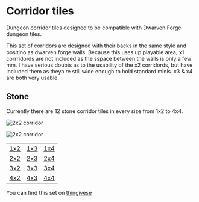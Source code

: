Corridor tiles
===========

Dungeon corridor tiles designed to be compatible with Dwarven Forge dungeon tiles.

This set of corridors are designed with their backs in the same style and positino as dwarven forge walls.  Because this uses up playable area, x1 corrridords are not included as the sspace between the walls is only a few mm.  I have serious doubts as to the usability of the x2 corridords, but have included them as theya re still wide enough to hold standard minis.  x3 & x4 are both very usable.

Stone
-----

Currently there are 12 stone corridor tiles in every size from 1x2 to 4x4.

![2x2 corridor](IMG_5852.JPG)

![2x2 corridor](IMG_5853.JPG)

<table>
<tr><td><a href="corridor_1x2.stl">1x2</a></td><td><a href="corridor_1x3.stl">1x3</a></td><td><a href="corridor_1x4.stl">1x4</a></td></tr>
<tr><td><a href="corridor_2x2.stl">2x2</a></td><td><a href="corridor_2x3.stl">2x3</a></td><td><a href="corridor_2x4.stl">2x4</a></td></tr>
<tr><td><a href="corridor_3x2.stl">3x2</a></td><td><a href="corridor_3x3.stl">3x3</a></td><td><a href="corridor_3x4.stl">3x4</a></td></tr>
<tr><td><a href="corridor_4x2.stl">4x2</a></td><td><a href="corridor_4x3.stl">4x3</a></td><td><a href="corridor_4x4.stl">4x4</a></td></tr>
</table>

You can find this set on [thingivese](http://www.thingiverse.com/thing:245958)
